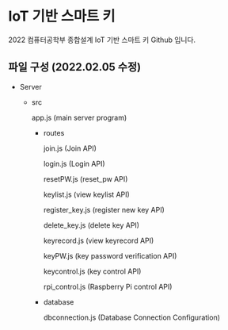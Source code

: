 # IoT 기반 스마트 키

2022 컴퓨터공학부 종합설계 IoT 기반 스마트 키 Github 입니다.

## 파일 구성 (2022.02.05 수정)

- Server
    - src
        
        app.js (main server program)
        
        - routes
            
            join.js (Join API)
            
            login.js (Login API)

            resetPW.js (reset_pw API)

            keylist.js (view keylist API)

            register_key.js (register new key API)

            delete_key.js (delete key API)

            keyrecord.js (view keyrecord API)

            keyPW.js (key password verification API)

            keycontrol.js (key control API)

            rpi_control.js (Raspberry Pi control API)
            
        - database
            
            dbconnection.js (Database Connection Configuration)

